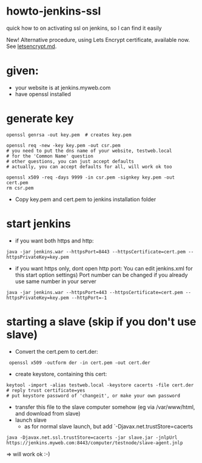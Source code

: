 # howto-jenkins-ssl
quick how to on activating ssl on jenkins, so I can find it easily

New!  Alternative procedure, using Lets Encrypt certificate, available now.  See [letsencrypt.md](letsencrypt.md).

# given:

- your website is at jenkins.myweb.com
- have openssl installed

# generate key

```
openssl genrsa -out key.pem  # creates key.pem

openssl req -new -key key.pem -out csr.pem
# you need to put the dns name of your website, testweb.local
# for the 'Common Name' question
# other questions, you can just accept defaults
# actually, you can accept defaults for all, will work ok too

openssl x509 -req -days 9999 -in csr.pem -signkey key.pem -out cert.pem
rm csr.pem
```
* Copy key.pem and cert.pem to jenkins installation folder

# start jenkins

* if you want both https and http:

```
java -jar jenkins.war --httpsPort=8443 --httpsCertificate=cert.pem --httpsPrivateKey=key.pem
```

* if you want https only, dont open http port: 
You can edit jenkins.xml for this start option settings)
Port number can be changed if you already use same number in your server

```
java -jar jenkins.war --httpsPort=443 --httpsCertificate=cert.pem --httpsPrivateKey=key.pem --httpPort=-1
```

# starting a slave (skip if you don't use slave)

* Convert the cert.pem to cert.der:
```
 openssl x509 -outform der -in cert.pem -out cert.der
```

* create keystore, containing this cert:

```
keytool -import -alias testweb.local -keystore cacerts -file cert.der
# reply trust certificate=yes
# put keystore password of 'changeit', or make your own password
```
* transfer this file to the slave computer somehow (eg via /var/www/html, and download from slave)
* launch slave
  * as for normal slave launch, but add `-Djavax.net.trustStore=cacerts
```
java -Djavax.net.ssl.trustStore=cacerts -jar slave.jar -jnlpUrl https://jenkins.myweb.com:8443/computer/testnode/slave-agent.jnlp
```
=> will work ok :-)
